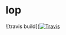 # lop

![travis build]([![Travis](https://img.shields.io/travis/rust-lang/rust.svg)](https://github.com/cmtruit/lop)
